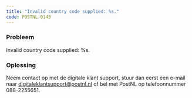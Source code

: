 ```yaml
---
title: "Invalid country code supplied: %s."
code: POSTNL-0143
---
```

### Probleem

Invalid country code supplied: %s.

### Oplossing

Neem contact op met de digitale klant support, stuur dan eerst een e-mail naar [digitaleklantsupport@postnl.nl](mailto:digitaleklantsupport@postnl.nl) of bel met PostNL op telefoonnummer 088-2255651.
